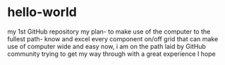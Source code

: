 # hello-world
my 1st GitHub repository
my plan- to make use of the computer to the fullest
path- know and excel every component on/off grid that can make use of computer wide and easy
now, i am on the path laid by GitHub community trying to get my way through with a great experience I hope
